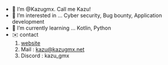 - 👋 I’m @Kazugmx. Call me Kazu!
- 👀 I’m interested in ... Cyber security, Bug bounty, Application development
- 🌱 I’m currently learning ... Kotlin, Python
- ✉️ contact
  1. [website](https://www.kazugmx.net)
  2. Mail : [kazu@kazugmx.net](mailto://kazu@kazugmx.net)
  3. Discord : kazu_gmx

<!---
Kazugmx/Kazugmx is a ✨ special ✨ repository because its `README.md` (this file) appears on your GitHub profile.
You can click the Preview link to take a look at your changes.
--->

